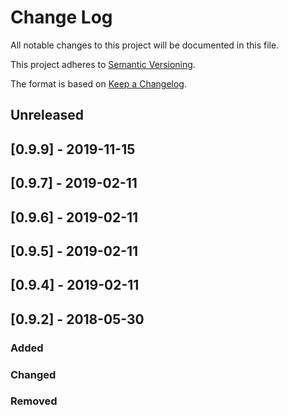 # Change Log

All notable changes to this project will be documented in this file.

This project adheres to [Semantic Versioning](http://semver.org/).

The format is based on [Keep a Changelog](http://keepachangelog.com/).

## Unreleased

## [0.9.9] - 2019-11-15

## [0.9.7] - 2019-02-11

## [0.9.6] - 2019-02-11

## [0.9.5] - 2019-02-11

## [0.9.4] - 2019-02-11

## [0.9.2] - 2018-05-30

### Added

### Changed

### Removed